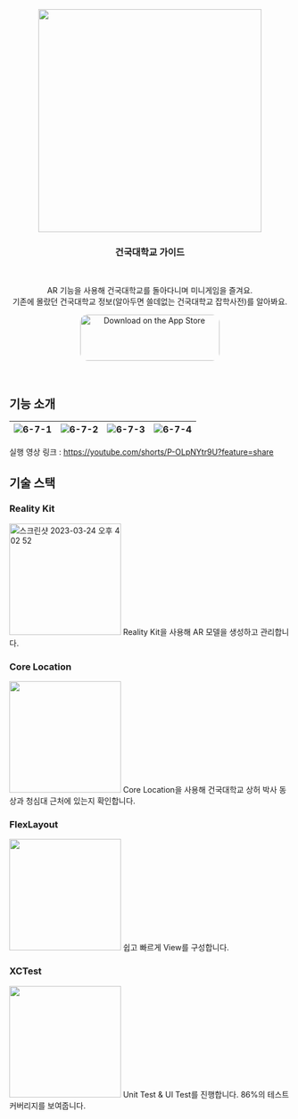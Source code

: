 <div align="center">
    
<img width = 400 src = "https://user-images.githubusercontent.com/71776532/227447387-d3f0b397-743b-4a2e-b9c4-795173694fb6.png" />

  ### **건국대학교 가이드**    
  
  <br/>
  
   AR 기능을 사용해 건국대학교를 돌아다니며 미니게임을 즐겨요.   
   기존에 몰랐던 건국대학교 정보(알아두면 쓸데없는 건국대학교 잡학사전)를 알아봐요.
  <br/>
  
  <a href="https://apps.apple.com/kr/app/kukuku/id6446134221" style="display: inline-block; overflow: hidden; border-radius: 13px; width: 250px; height: 83px;"><img src="https://tools.applemediaservices.com/api/badges/download-on-the-app-store/black/en-US?size=250x83&amp" alt="Download on the App Store" style="border-radius: 13px; width: 250px; height: 83px;"></a>
  
</div>


<br>

## 기능 소개
|![6-7-1](https://user-images.githubusercontent.com/71776532/227448369-09bcbae1-5a99-422e-b3a0-50287d01e70d.png)|![6-7-2](https://user-images.githubusercontent.com/71776532/227448382-7bd14b71-ad22-4b74-a8c1-b62daefc6261.png)|![6-7-3](https://user-images.githubusercontent.com/71776532/227448387-cb1be3e8-0d85-4026-a6ed-a5c6053b53c5.png)|![6-7-4](https://user-images.githubusercontent.com/71776532/227448398-24a9bff9-e7bb-44d6-b566-1043eb05f8aa.png)|
|:---:|:---:|:---:|:---:|

실행 영상 링크 : https://youtube.com/shorts/P-OLpNYtr9U?feature=share

## 기술 스택
### Reality Kit
<img width="200" alt="스크린샷 2023-03-24 오후 4 02 52" src="https://user-images.githubusercontent.com/71776532/227449171-fc6542b0-4d9f-469c-bc54-791bef6743fd.png">
Reality Kit을 사용해 AR 모델을 생성하고 관리합니다.

### Core Location
<img width="200" src = "https://user-images.githubusercontent.com/71776532/227449126-2936952d-56ff-4186-91d2-2535c751af05.png" />
Core Location을 사용해 건국대학교 상허 박사 동상과 청심대 근처에 있는지 확인합니다.

### FlexLayout
<img width="200" src = "https://user-images.githubusercontent.com/71776532/227449637-a63d3430-f61d-4046-8e8e-6fc878b27569.png" />
쉽고 빠르게 View를 구성합니다.

### XCTest
<img width="200" src = "https://user-images.githubusercontent.com/71776532/227450145-9f072d8d-f1c9-490a-be99-9e4795166037.png" />
Unit Test & UI Test를 진행합니다. 86%의 테스트 커버리지를 보여줍니다.


